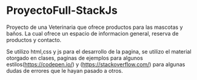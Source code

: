 # ProyectoFull-StackJs
Proyecto de una Veterinaria que ofrece productos para las mascotas y baños. La cual ofrece un espacio de informacion general, reserva de productos y contacto. 

Se utilizo html,css y js para el desarrollo de la pagina, se utilizo el material otorgado en clases, paginas de ejemplos para algunos estilos(https://codepen.io/) y (https://stackoverflow.com/) para algunas dudas de errores que le hayan pasado a otros.